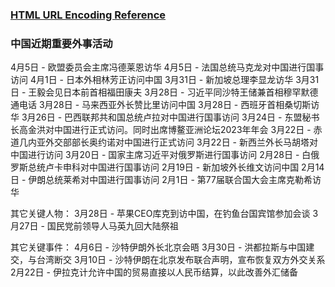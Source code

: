 ### [HTML URL Encoding Reference](https://www.w3schools.com/tags/ref_urlencode.ASP)



### 中国近期重要外事活动

4月5日 - 欧盟委员会主席冯德莱恩访华
4月5日 - 法国总统马克龙对中国进行国事访问
4月1日 - 日本外相林芳正访问中国
3月31日 - 新加坡总理李显龙访华
3月31日 - 王毅会见日本前首相福田康夫
3月28日 - 习近平同沙特王储兼首相穆罕默德通电话
3月28日 - 马来西亚外长赞比里访问中国
3月28日 - 西班牙首相桑切斯访华
3月26日 - 巴西联邦共和国总统卢拉对中国进行国事访问
3月24日 - 东盟秘书长高金洪对中国进行正式访问。同时出席博鳌亚洲论坛2023年年会
3月22日 - 赤道几内亚外交部部长奥约诺对中国进行正式访问
3月22日 - 新西兰外长马胡塔对中国进行访问
3月20日 - 国家主席习近平对俄罗斯进行国事访问
2月28日 - 白俄罗斯总统卢卡申科对中国进行国事访问
2月19日 - 新加坡外长维文访问中国
2月14日 - 伊朗总统莱希对中国进行国事访问
2月1日 - 第77届联合国大会主席克勒希访华

其它关键人物：
3月28日 - 苹果CEO库克到访中国，在钓鱼台国宾馆参加会谈
3月27日 - 国民党前领导人马英九回大陆祭祖

其它关键事件：
4月6日 - 沙特伊朗外长北京会晤
3月30日 - 洪都拉斯与中国建交，与台湾断交
3月10日 - 沙特伊朗在北京发布联合声明，宣布恢复双方外交关系
2月22日 - 伊拉克计允许中国的贸易直接以人民币结算，以此改善外汇储备